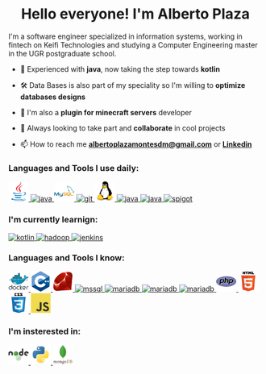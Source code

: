 <h1 align="center">Hello everyone! I'm Alberto Plaza</h1>

I'm a software engineer specialized in information systems, working in fintech on Keifi Technologies and studying a Computer Engineering master in the UGR postgraduate school.

- 🔭 Experienced with **java**, now taking the step towards **kotlin**

- 🛠️ Data Bases is also part of my speciality so I'm willing to **optimize databases designs**  
  
- 👾 I'm also a **plugin for minecraft servers** developer

- 👯 Always looking to take part and **collaborate** in cool projects

- 📫 How to reach me **albertoplazamontesdm@gmail.com** or **[Linkedin](https://www.linkedin.com/in/alberto-plaza-montes-412a57215/ "Linkedin")**

<h3 align="left">Languages and Tools I use daily:</h3>

<p align="left">
	<a href="https://www.java.com" target="_blank" rel="noreferrer"> <img src="https://raw.githubusercontent.com/devicons/devicon/master/icons/java/java-original.svg" alt="java" width="40" height="40"/> </a>
	<a href="https://spring.io/projects/spring-boot" target="_blank" rel="noreferrer"> <img src="https://vscjava.gallerycdn.vsassets.io/extensions/vscjava/vscode-spring-boot-dashboard/0.13.2023072200/1689984300042/Microsoft.VisualStudio.Services.Icons.Default" alt="java" width="40" height="40"/> </a>
	<a href="https://www.mysql.com/" target="_blank" rel="noreferrer"> <img src="https://raw.githubusercontent.com/devicons/devicon/master/icons/mysql/mysql-original-wordmark.svg" alt="mysql" width="40" height="40"/> </a>
	<a href="https://git-scm.com/" target="_blank" rel="noreferrer"> <img src="https://www.vectorlogo.zone/logos/git-scm/git-scm-icon.svg" alt="git" width="40" height="40"/> </a>
	<a href="https://www.linux.org/" target="_blank" rel="noreferrer"> <img src="https://raw.githubusercontent.com/devicons/devicon/master/icons/linux/linux-original.svg" alt="linux" width="40" height="40"/> </a>
	<a href="https://www.typescriptlang.org/" target="_blank" rel="noreferrer"> <img src="https://static-00.iconduck.com/assets.00/typescript-icon-icon-1024x1024-vh3pfez8.png" alt="java" width="40" height="40"/> </a>
	<a href="https://angular.io/" target="_blank" rel="noreferrer"> <img src="https://upload.wikimedia.org/wikipedia/commons/thumb/c/cf/Angular_full_color_logo.svg/2048px-Angular_full_color_logo.svg.png" alt="java" width="40" height="40"/> </a>
	<a href="https://www.spigotmc.org" target="_blank" rel="noreferrer"> <img src="https://static.spigotmc.org/img/spigot-og.png" alt="spigot" width="40" height="40"/></a>
</p>

<h3 align="left">I'm currently learnign:</h3>

<p align="left">
	<a href="https://kotlinlang.org" target="_blank" rel="noreferrer"> <img src="https://github.com/user-attachments/assets/09d1375a-8e4e-44bc-88e5-1360447de636" alt="kotlin" width="40" height="40"/> </a>
	<a href="https://hadoop.apache.org" target="_blank" rel="noreferrer"> <img src="https://github.com/user-attachments/assets/b02eefdf-93f3-440a-b76b-d28643a5c983" alt="hadoop" width="33" height="40"/> </a>
	<a href="https://www.jenkins.io" target="_blank" rel="noreferrer"> <img src="https://github.com/user-attachments/assets/fa3c21b1-7ab5-4740-a41b-f59a494fa71e" alt="jenkins" width="29" height="40"/> </a>
	
</p>

<h3 align="left">Languages and Tools I know:</h3>
<p align="left">
	<a href="https://www.docker.com/" target="_blank" rel="noreferrer"> <img src="https://raw.githubusercontent.com/devicons/devicon/master/icons/docker/docker-original-wordmark.svg" alt="docker" width="40" height="40"/> </a> 
	<a href="https://www.w3schools.com/cpp/" target="_blank" rel="noreferrer"> <img src="https://raw.githubusercontent.com/devicons/devicon/master/icons/cplusplus/cplusplus-original.svg" alt="cplusplus" width="40" height="40"/> </a>
	<a href="https://www.ruby-lang.org/en/" target="_blank" rel="noreferrer"> <img src="https://raw.githubusercontent.com/devicons/devicon/master/icons/ruby/ruby-original.svg" alt="ruby" width="40" height="40"/> </a>
	<a href="https://www.microsoft.com/en-us/sql-server" target="_blank" rel="noreferrer"> <img src="https://www.svgrepo.com/show/303229/microsoft-sql-server-logo.svg" alt="mssql" width="40" height="40"/> </a>
	<a href="https://mariadb.org/" target="_blank" rel="noreferrer"> <img src="https://www.vectorlogo.zone/logos/mariadb/mariadb-icon.svg" alt="mariadb" width="40" height="40"/> </a>
 	<a href="https://www.r-project.org" target="_blank" rel="noreferrer"> <img src="https://upload.wikimedia.org/wikipedia/commons/thumb/1/1b/R_logo.svg/1200px-R_logo.svg.png" alt="mariadb" width="40" height="40"/> </a>
  	<a href="https://maxima.sourceforge.io/es/" target="_blank" rel="noreferrer"> <img src="https://upload.wikimedia.org/wikipedia/commons/thumb/4/4a/Maxima-new.svg/1200px-Maxima-new.svg.png" alt="mariadb" width="40" height="40"/> </a> 
  	<a href="https://www.php.net" target="_blank" rel="noreferrer"> <img src="https://raw.githubusercontent.com/devicons/devicon/master/icons/php/php-original.svg" alt="php" width="40" height="40"/> </a>
	<a href="https://www.w3.org/html/" target="_blank" rel="noreferrer"> <img src="https://raw.githubusercontent.com/devicons/devicon/master/icons/html5/html5-original-wordmark.svg" alt="html5" width="40" height="40"/> </a>
	<a href="https://www.w3schools.com/css/" target="_blank" rel="noreferrer"> <img src="https://raw.githubusercontent.com/devicons/devicon/master/icons/css3/css3-original-wordmark.svg" alt="css3" width="40" height="40"/> </a>
	<a href="https://developer.mozilla.org/en-US/docs/Web/JavaScript" target="_blank" rel="noreferrer"> <img src="https://raw.githubusercontent.com/devicons/devicon/master/icons/javascript/javascript-original.svg" alt="javascript" width="40" height="40"/> </a>
</p>
  
<h3 align="left">I'm insterested in:</h3>
  
<p align="left"> 
	<a href="https://nodejs.org" target="_blank" rel="noreferrer"> <img src="https://raw.githubusercontent.com/devicons/devicon/master/icons/nodejs/nodejs-original-wordmark.svg" alt="nodejs" width="40" height="40"/> </a> 
	<a href="https://www.python.org" target="_blank" rel="noreferrer"> <img src="https://raw.githubusercontent.com/devicons/devicon/master/icons/python/python-original.svg" alt="python" width="40" height="40"/> </a>
	<a href="https://www.mongodb.com/" target="_blank" rel="noreferrer"> <img src="https://raw.githubusercontent.com/devicons/devicon/master/icons/mongodb/mongodb-original-wordmark.svg" alt="mongodb" width="40" height="40"/> </a>
</p>
